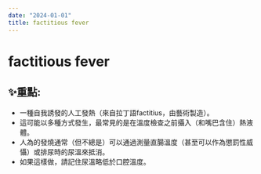 ```yaml
---
date: "2024-01-01"
title: factitious fever
---
```


# factitious fever

## ✨重點: 
- 一種自我誘發的人工發熱（來自拉丁語factitius，由藝術製造）。
- 這可能以多種方式發生，最常見的是在溫度檢查之前攝入（和嘴巴含住）熱液體。
- 人為的發燒通常（但不總是）可以通過測量直腸溫度（甚至可以作為懲罰性威懾）或排尿時的尿溫來抵消。
- 如果這樣做，請記住尿溫略低於口腔溫度。

